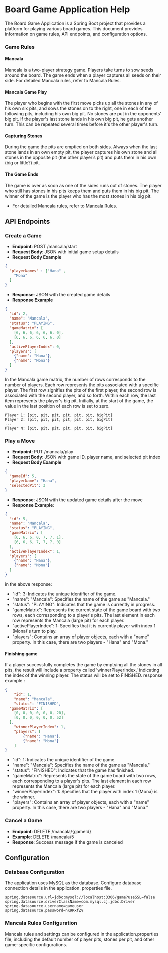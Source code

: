 # Board Game Application Help


The Board Game Application is a Spring Boot project that provides a platform for playing various board games. This document provides information on game rules, API endpoints, and configuration options.

### Game Rules
#### Mancala
Mancala is a two-player strategy game. 
Players take turns to sow seeds around the board.
The game ends when a player captures all seeds on their side.
For detailed Mancala rules, refer to Mancala Rules.

#### Mancala Game Play
The player who begins with the first move picks up all the stones in any of his own
six pits, and sows the stones on to the right, one in each of the following pits,
including his own big pit. No stones are put in the opponents' big pit. If the player's
last stone lands in his own big pit, he gets another turn. This can be repeated
several times before it's the other player's turn.
#### Capturing Stones
During the game the pits are emptied on both sides. Always when the last stone
lands in an own empty pit, the player captures his own stone and all stones in the
opposite pit (the other player’s pit) and puts them in his own (big or little?) pit.
#### The Game Ends
The game is over as soon as one of the sides runs out of stones. The player who
still has stones in his pits keeps them and puts them in his big pit. The winner of
the game is the player who has the most stones in his big pit.

- For detailed Mancala rules, refer to [Mancala Rules](https://en.wikipedia.org/wiki/Mancala#:~:text=A%20player%20may%20count%20their,most%20seeds%20in%20the%20bank.).

## API Endpoints
### Create a Game
- **Endpoint**: POST /mancala/start
- **Request Body**: JSON with initial game setup details
- **Request Body Example**
```json
{
  "playerNames" : ["Hana" ,
    "Mona"
  ]
}
```
- **Response**: JSON with the created game details
- **Response Example**
```json
{
  "id": 2,
  "name": "Mancala",
  "status": "PLAYING",
  "gameMatrix": [
    [6, 6, 6, 6, 6, 6, 0],
    [6, 6, 6, 6, 6, 6, 0]
  ],
  "activePlayerIndex": 0,
  "players": [
    {"name": "Hana"},
    {"name": "Mona"}
  ]
}
```
In the Mancala game matrix, the number of rows corresponds to the number of players. 
Each row represents the pits associated with a specific player.
The first row signifies the pits of the first player, the second row is associated with the second player, and so forth. 
Within each row, the last item represents the player's big pit. Initially, at the start of the game, the value in the last position of each row is set to zero.

```
Player 1: [pit, pit, pit, pit, pit, pit, bigPit]
Player 2: [pit, pit, pit, pit, pit, pit, bigPit]
...
Player N: [pit, pit, pit, pit, pit, pit, bigPit]

```

### Play a Move
- **Endpoint**: PUT /mancala/play
- **Request Body**: JSON with game ID, player name, and selected pit index
- **Request Body Example**
```json
{
  "gameId": 5,
  "playerName": "Hana",
  "selectedPit": 3
}
```
- **Response**: JSON with the updated game details after the move
- **Response Example**:
```json
{
  "id": 5,
  "name": "Mancala",
  "status": "PLAYING",
  "gameMatrix": [
    [6, 6, 6, 0, 7, 7, 1],
    [6, 6, 6, 7, 7, 7, 0]
  ],
  "activePlayerIndex": 1,
  "players": [
    {"name": "Hana"},
    {"name": "Mona"}
  ]
}
```
in the above response:
- "id": 3: Indicates the unique identifier of the game.
- "name": "Mancala": Specifies the name of the game as "Mancala."
- "status": "PLAYING": Indicates that the game is currently in progress.
- "gameMatrix": Represents the current state of the game board with two rows, each corresponding to a player's pits. The last element in each row represents the Mancala (large pit) for each player.
- "activePlayerIndex": 1: Specifies that it is currently player with index 1 (Mona)'s turn to play.
- "players": Contains an array of player objects, each with a "name" property. In this case, there are two players - "Hana" and "Mona."


#### Finishing game
If a player successfully completes the game by emptying all the stones in all pits,
the result will include a property called 'winnerPlayerIndex,' indicating the index of the winning player.
The status will be set to FINISHED.
response example : 
```json
{
    "id": 1,
    "name": "Mancala",
    "status": "FINISHED",
  "gameMatrix": [
    [0, 0, 0, 0, 0, 0, 20],
    [0, 0, 0, 0, 0, 0, 52]
  ],
    "winnerPlayerIndex": 1,
    "players": [
        {"name": "Hana"},
        {"name": "Mona"}
    ]
}
```
- "id": 1: Indicates the unique identifier of the game.
- "name": "Mancala": Specifies the name of the game as "Mancala."
- "status": "FINISHED": Indicates that the game has finished.
- "gameMatrix": Represents the state of the game board with two rows, each corresponding to a player's pits. The last element in each row represents the Mancala (large pit) for each player.
- "winnerPlayerIndex": 1: Specifies that the player with index 1 (Mona) is the winner.
- "players": Contains an array of player objects, each with a "name" property. In this case, there are two players - "Hana" and "Mona."

### Cancel a Game

- **Endpoint**: DELETE /mancala/{gameId}
- **Example**: DELETE /mancala/5
- **Response**: Success message if the game is canceled


## Configuration

### Database Configuration
The application uses MySQL as the database. 
Configure database connection details in the application.
properties file.

```properties
spring.datasource.url=jdbc:mysql://localhost:3306/game?useSSL=false
spring.datasource.driverClassName=com.mysql.cj.jdbc.Driver
spring.datasource.username=gameuser
spring.datasource.password=nK9RxfZ%

```

### Mancala Rules Configuration
Mancala rules and settings can be configured in the application.properties file, including the default number of player pits,
stones per pit, and other game-specific configurations.
